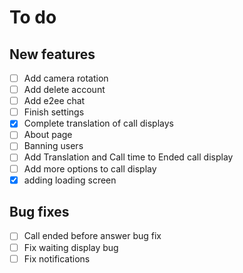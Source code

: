 # To do

## New features
- [ ] Add camera rotation
- [ ] Add delete account
- [ ] Add e2ee chat
- [ ] Finish settings
- [x] Complete translation of call displays
- [ ] About page
- [ ] Banning users
- [ ] Add Translation and Call time to Ended call display
- [ ] Add more options to call display
- [X] adding loading screen

## Bug fixes
- [ ] Call ended before answer bug fix
- [ ] Fix waiting display bug
- [ ] Fix notifications
